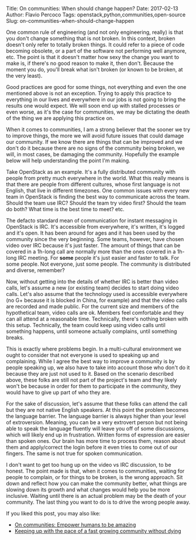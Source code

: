Title: On communities: When should change happen?
Date: 2017-02-13
Author: Flavio Percoco
Tags: openstack,python,communities,open-source
Slug: on-communities-when-should-change-happen

One common rule of engineering (and not only engineering, really) is that you
don't change something that is not broken. In this context, broken doesn't only
refer to totally broken things. It could refer to a piece of code becoming
obsolete, or a part of the software not performing well anymore, etc. The point
is that it doesn't matter how sexy the change you want to make is, if there's no
good reason to make it, then don't. Because the moment you do, you'll break what
isn't broken (or known to be broken, at the very least).

Good practices are good for some things, not everything and even the one
mentioned above is not an exception. Trying to apply this practice to everything
in our lives and everywhere in our jobs is not going to bring the results one
would expect. We will soon end up with stalled processes or even worse, as it's
the case for communities, we may be dictating the death of the thing we are
applying this practice on.

When it comes to communities, I am a strong believer that the sooner we try to
improve things, the more we will avoid future issues that could damage our
community. If we know there are things that can be improved and we don't do it
because there are no signs of the community being broken, we will, in most
cases, be damaging the community. Hopefully the example below will help
understanding the point I'm making.

Take OpenStack as an example. It's a fully distributed community with people
from pretty much everywhere in the world. What this really means is that there
are people from different cultures, whose first language is not English, that
live in different timezones. One common issues with every new team in OpenStack
is finding the best way to communicate across the team. Should the team use IRC?
Should the team try video first? Should the team do both? What time is the best
time to meet? etc.

The defacto standard mean of communication for instant messaging in OpenStack is
IRC. It's accessible from everywhere, it's written, it's logged and it's open.
It has been around for ages and it has been used by the community since the very
beginning. Some teams, however, have chosen video over IRC because it's just
faster. The amount of things that can be covered in a 1h-long call are normally
more than the ones covered in a 1h-long IRC meeting. For **some** people it's
just easier and faster to talk. For some people. Not everyone, just some people.
The community is distributed and diverse, remember?

Now, without getting into the details of whether IRC is better than video calls,
let's assume a new (or existing team) decides to start doing video calls. Let's
also assume that the technology used is accessible everywhere (no G+ because it
is blocked in China, for example) and that the video calls are recorded and made
public. For the current size and members of the hypothetical team, video calls
are ok. Members feel comfortable and they can all attend at a reasonable time.
Technically, there's nothing broken with this setup. Technically, the team could
keep using video calls until something happens, until someone actually
complains, until something breaks.

This is exactly where problems begin. In a multi-cultural environment we ought
to consider that not everyone is used to speaking up and complaining. While I
agree the best way to improve a community is by people speaking up, we also have
to take into account those who don't do it because they are just not used to it.
Based on the scenario described above, these folks are still not part of the
project's team and they likely won't be because in order for them to participate
in the community, they would have to give up part of who they are.

For the sake of discussion, let's assume that these folks can attend the call
but they are not native English speakers. At this point the problem becomes the
language barrier. The language barrier is always higher than your level of
extroversion. Meaning, you can be a very extrovert person but not being able to
speak the language fluently will leave you off of some discussions, which will
likely end up in frustration. Written forms of expression are easier than spoken
ones. Our brain has more time to process them, reason about them and
apply/correct the login before it even tries to come out of our fingers. The
same is not true for spoken communication.

I don't want to get too hung up on the video vs IRC discussion, to be honest.
The point made is that, when it comes to communities, waiting for people to
complain, or for things to be broken, is the wrong approach. Sit down and
reflect how you can make the community better, what things are slowing down its
growth and what changes would help you be more inclusive. Waiting until there is
an actual problem may be the death of your community. The last thing you want to
do is to drive the wrong people away.

If you liked this post, you may also like:

* [On communities: Empower humans to be amazing](https://blog.flaper87.com/on-communities-empower-humans-to-be-amazing.html)
* [Keeping up with the pace of a fast growing community without dying](https://www.youtube.com/watch?v=bW_AEmKbB_o)
